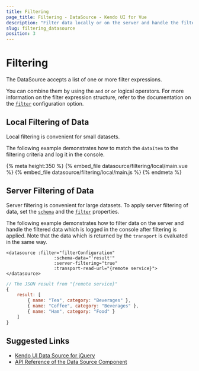 ```yaml
---
title: Filtering
page_title: Filtering - DataSource - Kendo UI for Vue
description: "Filter data locally or on the server and handle the filtered data when working with the Kendo UI DataSource wrapper for Vue."
slug: filtering_datasource
position: 3
---
```


# Filtering

The DataSource accepts a list of one or more filter expressions.

You can combine them by using the `and` or `or` logical operators. For more information on the filter expression structure, refer to the documentation on the [`filter`](https://docs.telerik.com/kendo-ui/api/javascript/data/datasource#configuration-filter) configuration option.

## Local Filtering of Data

Local filtering is convenient for small datasets.

The following example demonstrates how to match the `dataItem` to the filtering criteria and log it in the console.

{% meta height:350 %}
{% embed_file datasource/filtering/local/main.vue %}
{% embed_file datasource/filtering/local/main.js %}
{% endmeta %}

## Server Filtering of Data

Server filtering is convenient for large datasets. To apply server filtering of data, set the [`schema`](https://docs.telerik.com/kendo-ui/api/javascript/data/datasource#configuration-schema) and the [`filter`](https://docs.telerik.com/kendo-ui/api/javascript/data/datasource#configuration-filter) properties.

The following example demonstrates how to filter data on the server and handle the filtered data which is logged in the console after filtering is applied. Note that the data which is returned by the `transport` is evaluated in the same way.

```html-no-run
<datasource :filter="filterConfiguration"
				  :schema-data="'result'"
				  :server-filtering="true"
				  :transport-read-url="{remote service}">
</datasource>
```
```js
// The JSON result from "{remote service}"
{
	result: [
		{ name: "Tea", category: "Beverages" },
		{ name: "Coffee", category: "Beverages" },
		{ name: "Ham", category: "Food" }
	]
}
```

## Suggested Links

* [Kendo UI Data Source for jQuery](https://docs.telerik.com/kendo-ui/framework/datasource/overview)
* [API Reference of the Data Source Component](https://docs.telerik.com/kendo-ui/api/javascript/data/datasource)
